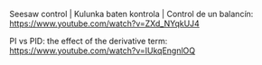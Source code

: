 Seesaw control | Kulunka baten kontrola | Control de un balancín:  https://www.youtube.com/watch?v=ZXd_NYqkUJ4

PI vs PID: the effect of the derivative term: https://www.youtube.com/watch?v=IUkqEngnlOQ
